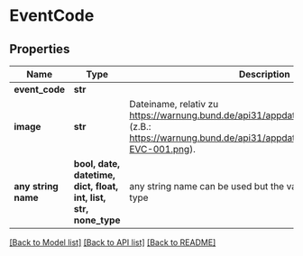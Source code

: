 # EventCode


## Properties
Name | Type | Description | Notes
------------ | ------------- | ------------- | -------------
**event_code** | **str** |  | 
**image** | **str** | Dateiname, relativ zu https://warnung.bund.de/api31/appdata/gsb/eventCodes/ (z.B.: https://warnung.bund.de/api31/appdata/gsb/eventCodes/BBK-EVC-001.png). | [optional] 
**any string name** | **bool, date, datetime, dict, float, int, list, str, none_type** | any string name can be used but the value must be the correct type | [optional]

[[Back to Model list]](../README.md#documentation-for-models) [[Back to API list]](../README.md#documentation-for-api-endpoints) [[Back to README]](../README.md)


